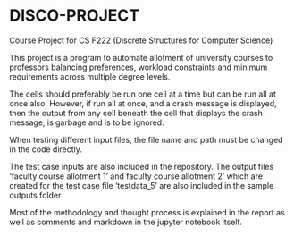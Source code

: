 # DISCO-PROJECT

Course Project for CS F222 (Discrete Structures for Computer Science)   

This project is a program to automate allotment of university courses to professors balancing preferences, workload constraints and minimum requirements across multiple degree levels.     

The cells should preferably be run one cell at a time but can be run all at once also. However, if run all at once, and a crash message is displayed, then the output from any cell beneath the cell that displays the crash message, is garbage and is to be ignored.

When testing different input files, the file name and path must be changed in the code directly. 

The test case inputs are also included in the repository.
The output files ‘faculty course allotment 1’ and faculty course allotment 2’ which are created for the test case file ‘testdata_5’ are also included in the sample outputs folder

Most of the methodology and thought process is explained in the report as well as comments and markdown in the jupyter notebook itself.



